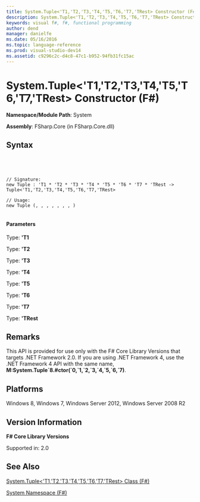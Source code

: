 ```yaml
---
title: System.Tuple<'T1,'T2,'T3,'T4,'T5,'T6,'T7,'TRest> Constructor (F#)
description: System.Tuple<'T1,'T2,'T3,'T4,'T5,'T6,'T7,'TRest> Constructor (F#)
keywords: visual f#, f#, functional programming
author: dend
manager: danielfe
ms.date: 05/16/2016
ms.topic: language-reference
ms.prod: visual-studio-dev14
ms.assetid: c9296c2c-d4c8-47c1-b952-94fb31fc15ac 
---
```


# System.Tuple<'T1,'T2,'T3,'T4,'T5,'T6,'T7,'TRest> Constructor (F#)

**Namespace/Module Path**: System

**Assembly**: FSharp.Core (in FSharp.Core.dll)


## Syntax



```




// Signature:
new Tuple : 'T1 * 'T2 * 'T3 * 'T4 * 'T5 * 'T6 * 'T7 * 'TRest -> Tuple<'T1,'T2,'T3,'T4,'T5,'T6,'T7,'TRest>

// Usage:
new Tuple (, , , , , , , )


```





#### Parameters
Type: **'T1**


Type: **'T2**


Type: **'T3**


Type: **'T4**


Type: **'T5**


Type: **'T6**


Type: **'T7**


Type: **'TRest**




## Remarks
This API is provided for use only with the F# Core Library Versions that targets .NET Framework 2.0. If you are using .NET Framework 4, use the .NET Framework 4 API with the same name, **M:System.Tuple&#96;8.#ctor(&#96;0,&#96;1,&#96;2,&#96;3,&#96;4,&#96;5,&#96;6,&#96;7)**.


## Platforms
Windows 8, Windows 7, Windows Server 2012, Windows Server 2008 R2


## Version Information
**F# Core Library Versions**

Supported in: 2.0




## See Also
[System.Tuple&#60;'T1,'T2,'T3,'T4,'T5,'T6,'T7,'TRest&#62; Class &#40;F&#35;&#41;](System.Tuple%5B%27T1%2C%27T2%2C%27T3%2C%27T4%2C%27T5%2C%27T6%2C%27T7%2C%27TRest%5D-Class-%5BFSharp%5D.md)

[System Namespace &#40;F&#35;&#41;](System-Namespace-%5BFSharp%5D.md)

